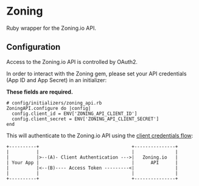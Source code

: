 # Zoning

Ruby wrapper for the Zoning.io API.

## Configuration

Access to the Zoning.io API is controlled by OAuth2.

In order to interact with the Zoning gem, please set your API credentials (App
ID and App Secret) in an initializer:

**These fields are required.**

    # config/initializers/zoning_api.rb
    ZoningAPI.configure do |config|
      config.client_id = ENV['ZONING_API_CLIENT_ID']
      config.client_secret = ENV['ZONING_API_CLIENT_SECRET']
    end

This will authenticate to the Zoning.io API using the [client credentials
flow](http://tools.ietf.org/html/rfc6749#section-4.4):

    +----------+                                  +---------------+
    |          |                                  |               |
    |          |>--(A)- Client Authentication --->|   Zoning.io   |
    | Your App |                                  |      API      |
    |          |<--(B)---- Access Token ---------<|               |
    |          |                                  |               |
    +----------+                                  +---------------+
